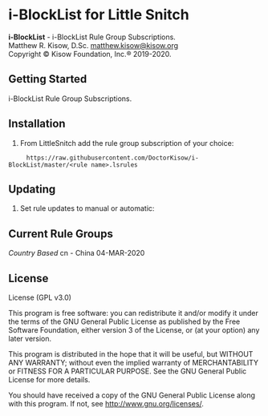# i-BlockList for Little Snitch
**i-BlockList** - i-BlockList Rule Group Subscriptions.  
Matthew R. Kisow, D.Sc. <matthew.kisow@kisow.org>  
Copyright &copy; Kisow Foundation, Inc.&reg; 2019-2020.  

## Getting Started
i-BlockList Rule Group Subscriptions.

## Installation
1. From LittleSnitch add the rule group subscription of your choice:
```shell
     https://raw.githubusercontent.com/DoctorKisow/i-BlockList/master/<rule name>.lsrules
```
## Updating
1. Set rule updates to manual or automatic:

## Current Rule Groups
*Country Based*
 cn - China                        04-MAR-2020
 
 
## License
License (GPL v3.0)

This program is free software: you can redistribute it and/or modify it under the terms of the GNU General Public License as published by the Free Software Foundation, either version 3 of the License, or (at your option) any later version.

This program is distributed in the hope that it will be useful, but WITHOUT ANY WARRANTY; without even the implied warranty of MERCHANTABILITY or FITNESS FOR A PARTICULAR PURPOSE.  See the GNU General Public License for more details.

You should have received a copy of the GNU General Public License along with this program.  If not, see <http://www.gnu.org/licenses/>.
